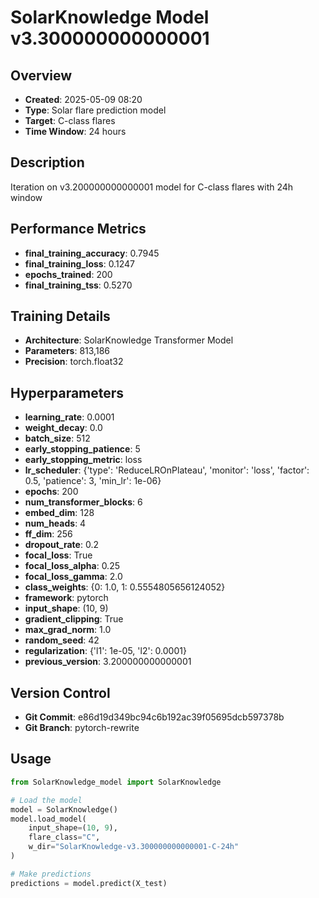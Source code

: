 # SolarKnowledge Model v3.300000000000001

## Overview
- **Created**: 2025-05-09 08:20
- **Type**: Solar flare prediction model
- **Target**: C-class flares
- **Time Window**: 24 hours

## Description
Iteration on v3.200000000000001 model for C-class flares with 24h window

## Performance Metrics
- **final_training_accuracy**: 0.7945
- **final_training_loss**: 0.1247
- **epochs_trained**: 200
- **final_training_tss**: 0.5270


## Training Details
- **Architecture**: SolarKnowledge Transformer Model
- **Parameters**: 813,186
- **Precision**: torch.float32

## Hyperparameters
- **learning_rate**: 0.0001
- **weight_decay**: 0.0
- **batch_size**: 512
- **early_stopping_patience**: 5
- **early_stopping_metric**: loss
- **lr_scheduler**: {'type': 'ReduceLROnPlateau', 'monitor': 'loss', 'factor': 0.5, 'patience': 3, 'min_lr': 1e-06}
- **epochs**: 200
- **num_transformer_blocks**: 6
- **embed_dim**: 128
- **num_heads**: 4
- **ff_dim**: 256
- **dropout_rate**: 0.2
- **focal_loss**: True
- **focal_loss_alpha**: 0.25
- **focal_loss_gamma**: 2.0
- **class_weights**: {0: 1.0, 1: 0.5554805656124052}
- **framework**: pytorch
- **input_shape**: (10, 9)
- **gradient_clipping**: True
- **max_grad_norm**: 1.0
- **random_seed**: 42
- **regularization**: {'l1': 1e-05, 'l2': 0.0001}
- **previous_version**: 3.200000000000001

## Version Control
- **Git Commit**: e86d19d349bc94c6b192ac39f05695dcb597378b
- **Git Branch**: pytorch-rewrite

## Usage
```python
from SolarKnowledge_model import SolarKnowledge

# Load the model
model = SolarKnowledge()
model.load_model(
    input_shape=(10, 9),
    flare_class="C",
    w_dir="SolarKnowledge-v3.300000000000001-C-24h"
)

# Make predictions
predictions = model.predict(X_test)
```
